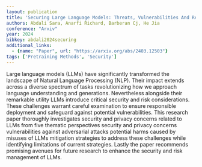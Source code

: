 ```yaml
---
layout: publication
title: 'Securing Large Language Models: Threats, Vulnerabilities And Responsible Practices'
authors: Abdali Sara, Anarfi Richard, Barberan Cj, He Jia
conference: "Arxiv"
year: 2024
bibkey: abdali2024securing
additional_links:
  - {name: "Paper", url: "https://arxiv.org/abs/2403.12503"}
tags: ['Pretraining Methods', 'Security']
---
```

Large language models (LLMs) have significantly transformed the landscape of Natural Language Processing (NLP). Their impact extends across a diverse spectrum of tasks revolutionizing how we approach language understanding and generations. Nevertheless alongside their remarkable utility LLMs introduce critical security and risk considerations. These challenges warrant careful examination to ensure responsible deployment and safeguard against potential vulnerabilities. This research paper thoroughly investigates security and privacy concerns related to LLMs from five thematic perspectives security and privacy concerns vulnerabilities against adversarial attacks potential harms caused by misuses of LLMs mitigation strategies to address these challenges while identifying limitations of current strategies. Lastly the paper recommends promising avenues for future research to enhance the security and risk management of LLMs.
